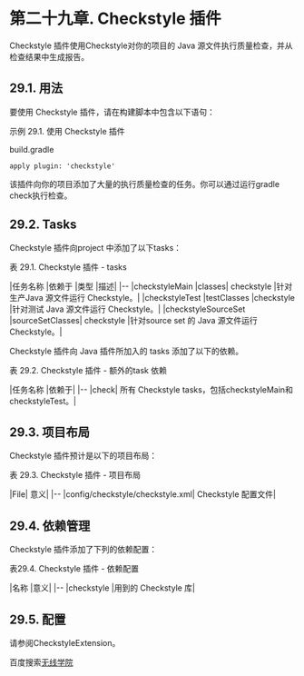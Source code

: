 # **第二十九章. Checkstyle 插件**
Checkstyle 插件使用Checkstyle对你的项目的 Java 源文件执行质量检查，并从检查结果中生成报告。

## **29.1. 用法**
要使用 Checkstyle 插件，请在构建脚本中包含以下语句：

示例 29.1. 使用 Checkstyle 插件

build.gradle
```
apply plugin: 'checkstyle'
```

该插件向你的项目添加了大量的执行质量检查的任务。你可以通过运行gradle check执行检查。

## **29.2. Tasks**
Checkstyle 插件向project 中添加了以下tasks：

表 29.1. Checkstyle 插件 - tasks

|任务名称	|依赖于	|类型	|描述|
|--
|checkstyleMain	|classes|	checkstyle	|针对生产Java 源文件运行 Checkstyle。|
|checkstyleTest	|testClasses	|checkstyle	|针对测试 Java 源文件运行 Checkstyle。|
|checkstyleSourceSet	|sourceSetClasses|	checkstyle	|针对source set 的 Java 源文件运行 Checkstyle。|

Checkstyle 插件向 Java 插件所加入的 tasks 添加了以下的依赖。

表 29.2. Checkstyle 插件 - 额外的task 依赖

|任务名称	|依赖于|
|--
|check|	所有 Checkstyle tasks，包括checkstyleMain和checkstyleTest。|

## **29.3. 项目布局**
Checkstyle 插件预计是以下的项目布局：

表 29.3. Checkstyle 插件 - 项目布局

|File|	意义|
|--
|config/checkstyle/checkstyle.xml|	Checkstyle 配置文件|

## **29.4. 依赖管理**
Checkstyle 插件添加了下列的依赖配置：

表29.4. Checkstyle 插件 ​​- 依赖配置

|名称	|意义|
|--
|checkstyle	|用到的 Checkstyle 库|

## **29.5. 配置**
请参阅CheckstyleExtension。

百度搜索[无线学院](http://wirelesscollege.cn)
